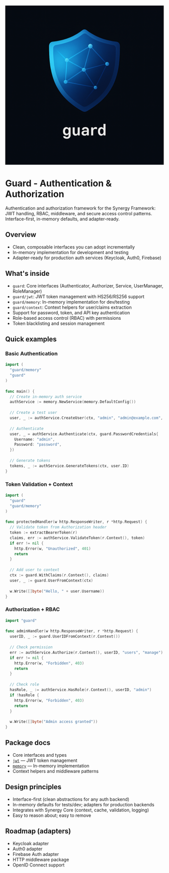 ![](./assets/logo.png)

# Guard - Authentication & Authorization

Authentication and authorization framework for the Synergy Framework: JWT handling, RBAC, middleware, and secure access control patterns. Interface-first, in-memory defaults, and adapter-ready.

## Overview

- Clean, composable interfaces you can adopt incrementally
- In-memory implementation for development and testing
- Adapter-ready for production auth services (Keycloak, Auth0, Firebase)

## What's inside

- `guard`: Core interfaces (Authenticator, Authorizer, Service, UserManager, RoleManager)
- `guard/jwt`: JWT token management with HS256/RS256 support
- `guard/memory`: In-memory implementation for dev/testing
- `guard/context`: Context helpers for user/claims extraction
- Support for password, token, and API key authentication
- Role-based access control (RBAC) with permissions
- Token blacklisting and session management

## Quick examples

### Basic Authentication
```go
import (
  "guard/memory"
  "guard"
)

func main() {
  // Create in-memory auth service
  authService := memory.NewService(memory.DefaultConfig())
  
  // Create a test user
  user, _ := authService.CreateUser(ctx, "admin", "admin@example.com", "password", []string{"admin"})
  
  // Authenticate
  user, _ = authService.Authenticate(ctx, guard.PasswordCredentials{
    Username: "admin",
    Password: "password",
  })
  
  // Generate tokens
  tokens, _ := authService.GenerateTokens(ctx, user.ID)
}
```

### Token Validation + Context
```go
import (
  "guard"
  "guard/memory"
)

func protectedHandler(w http.ResponseWriter, r *http.Request) {
  // Validate token from Authorization header
  token := extractBearerToken(r)
  claims, err := authService.ValidateToken(r.Context(), token)
  if err != nil {
    http.Error(w, "Unauthorized", 401)
    return
  }
  
  // Add user to context
  ctx := guard.WithClaims(r.Context(), claims)
  user, _ := guard.UserFromContext(ctx)
  
  w.Write([]byte("Hello, " + user.Username))
}
```

### Authorization + RBAC
```go
import "guard"

func adminHandler(w http.ResponseWriter, r *http.Request) {
  userID, _ := guard.UserIDFromContext(r.Context())
  
  // Check permission
  err := authService.Authorize(r.Context(), userID, "users", "manage")
  if err != nil {
    http.Error(w, "Forbidden", 403)
    return
  }
  
  // Check role
  hasRole, _ := authService.HasRole(r.Context(), userID, "admin")
  if !hasRole {
    http.Error(w, "Forbidden", 403)
    return
  }
  
  w.Write([]byte("Admin access granted"))
}
```

## Package docs

- Core interfaces and types
- [`jwt`](./jwt/) — JWT token management
- [`memory`](./memory/) — In-memory implementation
- Context helpers and middleware patterns

## Design principles

- Interface-first (clean abstractions for any auth backend)
- In-memory defaults for tests/dev; adapters for production backends  
- Integrates with Synergy Core (context, cache, validation, logging)
- Easy to reason about; easy to remove

## Roadmap (adapters)

- Keycloak adapter
- Auth0 adapter  
- Firebase Auth adapter
- HTTP middleware package
- OpenID Connect support
